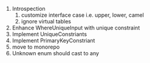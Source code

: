 1. Introspection
   1. customize interface case i.e. upper, lower, camel
   1. ignore virtual tables
1. Enhance WhereUniqueInput with unique constraint
1. Implement UniqueConstriants
1. Implement PrimaryKeyConstriant
1. move to monorepo
1. Unknown enum should cast to any
